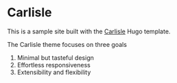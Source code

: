 # Carlisle

This is a sample site built with the [Carlisle](https://github.com/thesephist/carlisle) Hugo template.

The Carlisle theme focuses on three goals

1. Minimal but tasteful design
2. Effortless responsiveness
3.  Extensibility and flexibility

